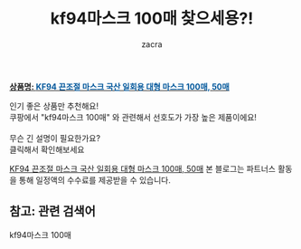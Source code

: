 ﻿---
layout: post
title:  "kf94마스크 100매 찾으세용?!"
author: zacra
categories: [ 아이템 ]
tags: [kf94마스크 100매]
image: https://static.coupangcdn.com/image/vendor_inventory/3ac8/60388074eb2a57933c2813aaceba1776a7f8bd2a5588caa935d7ed58d5f2.jpg 
description: "쿠팡에서 kf94마스크 100매 관련 키워드로 가장 고객 선호도가 높은 제품이랍니다."
rating: 4.5
---

<a href="https://link.coupang.com/re/AFFSDP?lptag=AF8407795&pageKey=4563777972&itemId=5563420397&vendorItemId=72862801238&traceid=V0-153-81e947d20f0692fd"><b>상품명: <font color='#01579B'>KF94 끈조절 마스크 국산 일회용 대형 마스크 100매, 50매</font></b></a>

인기 좋은 상품만 추천해요!<br/>
쿠팡에서 "kf94마스크 100매" 와 관련해서 선호도가 가장 높은 제품이에요!<br/><br/>
무슨 긴 설명이 필요한가요?  
클릭해서 확인해보세요


<a href="https://link.coupang.com/re/AFFSDP?lptag=AF8407795&pageKey=4563777972&itemId=5563420397&vendorItemId=72862801238&traceid=V0-153-81e947d20f0692fd">KF94 끈조절 마스크 국산 일회용 대형 마스크 100매, 50매</a>
본 블로그는 파트너스 활동을 통해 일정액의 수수료를 제공받을 수 있습니다.

## 참고: 관련 검색어    
kf94마스크 100매